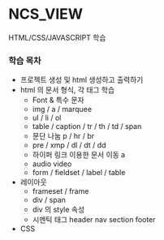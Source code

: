 # NCS_VIEW
HTML/CSS/JAVASCRIPT 학습

### 학습 목차
 * 프로젝트 생성 및 html 생성하고 출력하기
 * html 의 문서 형식, 각 태그 학습
    * Font & 특수 문자
    * img / a / marquee
    * ul / li / ol
    * table / caption / tr / th / td / span
    * 문단 나눔 p / hr / br
    * pre / xmp / dl / dt / dd
    * 하이퍼 링크 이용한 문서 이동 a
    * audio video
    * form / fieldset / label / table
 * 레이아웃
    * frameset / frame
    * div / span
    * div 의 style 속성
    * 시멘틱 태그 header nav section footer
 * CSS 